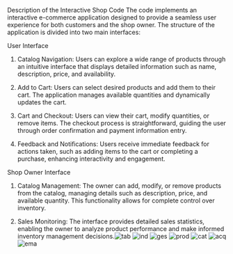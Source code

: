 Description of the Interactive Shop Code
The code implements an interactive e-commerce application designed to provide a seamless user experience for both customers and the shop owner. The structure of the application is divided into two main interfaces:

User Interface
1. Catalog Navigation: Users can explore a wide range of products through an intuitive interface that displays detailed information such as name, description, price, and availability.

2. Add to Cart: Users can select desired products and add them to their cart. The application manages available quantities and dynamically updates the cart.

3. Cart and Checkout: Users can view their cart, modify quantities, or remove items. The checkout process is straightforward, guiding the user through order confirmation and payment information entry.

4. Feedback and Notifications: Users receive immediate feedback for actions taken, such as adding items to the cart or completing a purchase, enhancing interactivity and engagement.

Shop Owner Interface
1. Catalog Management: The owner can add, modify, or remove products from the catalog, managing details such as description, price, and available quantity. This functionality allows for complete control over inventory.

2. Sales Monitoring: The interface provides detailed sales statistics, enabling the owner to analyze product performance and make informed inventory management decisions.![tab](https://github.com/user-attachments/assets/d6a2b1e6-1cac-4d18-a598-c77a9cbc687f)
![ind](https://github.com/user-attachments/assets/7b128a50-1191-4f11-873a-278e5e4ef5f1)
![ges](https://github.com/user-attachments/assets/44c82b70-1d1c-4545-8e0c-f3b681b340d0)
![prod](https://github.com/user-attachments/assets/0ce0317a-2bdd-4b43-9516-c931356877e4)
![cat](https://github.com/user-attachments/assets/ef11bebf-0286-4b6b-a9a8-07b5df11c6ab)
![acq](https://github.com/user-attachments/assets/fed128cb-a9d9-4739-b968-14d6d914bd58)
![ema](https://github.com/user-attachments/assets/58d66079-2463-4dcd-ab45-bff50d79660d)
